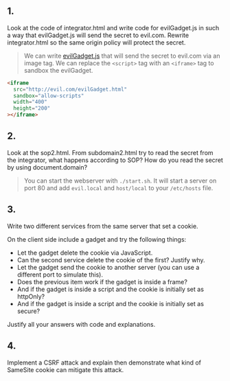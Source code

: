 ## 1.

Look at the code of integrator.html and write code for evilGadget.js in such a way that evilGadget.js will send the secret to evil.com.
Rewrite integrator.html so the same origin policy will protect the secret.

> We can write [evilGadget.js](q1/evilGadget.js) that will send the secret to evil.com via an image tag.
> We can replace the `<script>` tag with an `<iframe>` tag to sandbox the evilGadget.

```html
<iframe
  src="http://evil.com/evilGadget.html"
  sandbox="allow-scripts"
  width="400"
  height="200"
></iframe>
```

## 2.

Look at the sop2.html. From subdomain2.html try to read the secret from the integrator, what happens according to SOP?
How do you read the secret by using document.domain?

> You can start the webserver with `./start.sh`. It will start a server on port 80 and add `evil.local` and `host/local` to your `/etc/hosts` file.
>

## 3.

Write two different services from the same server that set a cookie.

On the client side include a gadget and try the following things:
- Let the gadget delete the cookie via JavaScript.
- Can the second service delete the cookie of the first? Justify why.
- Let the gadget send the cookie to another server (you can use a different port to simulate this).
- Does the previous item work if the gadget is inside a frame?
- And if the gadget is inside a script and the cookie is initially set as httpOnly?
- And if the gadget is inside a script and the cookie is initially set as secure?

Justify all your answers with code and explanations.

## 4.

Implement a CSRF attack and explain then demonstrate what kind of SameSite cookie can mitigate this attack.
